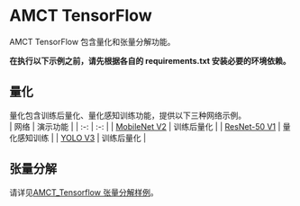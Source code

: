 # AMCT TensorFlow

AMCT TensorFlow 包含量化和张量分解功能。

**在执行以下示例之前，请先根据各自的 requirements.txt 安装必要的环境依赖。**

## 量化
量化包含训练后量化、量化感知训练功能，提供以下三种网络示例。  
| 网络 | 演示功能 |
| :-: | :-: |
| [MobileNet V2](./mobilenet_v2/README_zh.md) | 训练后量化 |
| [ResNet-50 V1](./resnet-50_v1/README_zh.md) | 量化感知训练 |
| [YOLO V3](./yolo_v3/README_zh.md) | 训练后量化 |

## 张量分解
请详见[AMCT_Tensorflow 张量分解样例](./tensor_decompose/README_zh.md)。
